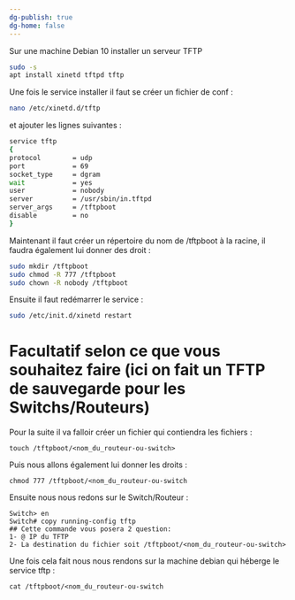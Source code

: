 ```yaml
---
dg-publish: true
dg-home: false
---
```


Sur une machine Debian 10 installer un serveur TFTP 
```bash
sudo -s
apt install xinetd tftpd tftp
```

Une fois le service installer il faut se créer un fichier de conf : 
```bash
nano /etc/xinetd.d/tftp
```
et ajouter les lignes suivantes : 
```bash
service tftp
{
protocol    	= udp
port        	= 69
socket_type 	= dgram
wait        	= yes
user        	= nobody
server      	= /usr/sbin/in.tftpd
server_args 	= /tftpboot
disable     	= no
}
```

Maintenant il faut créer un répertoire du nom de /tftpboot à la racine, il faudra également lui donner des droit :
```bash 
sudo mkdir /tftpboot
sudo chmod -R 777 /tftpboot
sudo chown -R nobody /tftpboot
```

Ensuite il faut redémarrer le service :
```bash
sudo /etc/init.d/xinetd restart
```

# Facultatif selon ce que vous souhaitez faire (ici on fait un TFTP de sauvegarde pour les Switchs/Routeurs)


Pour la suite il va falloir créer un fichier qui contiendra les fichiers :
```shell
touch /tftpboot/<nom_du_routeur-ou-switch>
```
Puis nous allons également lui donner les droits :
```shell
chmod 777 /tftpboot/<nom_du_routeur-ou-switch
```

Ensuite nous nous redons sur le Switch/Routeur :
```IOS
Switch> en
Switch# copy running-config tftp
## Cette commande vous posera 2 question:
1- @ IP du TFTP
2- La destination du fichier soit /tftpboot/<nom_du_routeur-ou-switch>
```

Une fois cela fait nous nous rendons sur la machine debian qui héberge le service tftp :
```shell
cat /tftpboot/<nom_du_routeur-ou-switch
```

